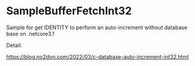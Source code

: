 # SampleBufferFetchInt32

Sample for get IDENTITY  to perform an auto-increment without database base on .netcore3.1

Detail:

https://blog.no2don.com/2022/03/c-database-auto-increment-int32.html



